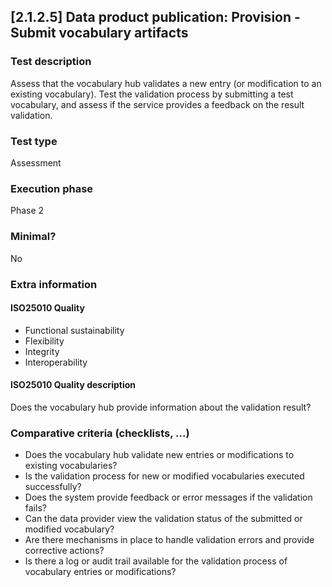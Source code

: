 
## [2.1.2.5] Data product publication: Provision - Submit vocabulary artifacts
 
### Test description
Assess that the vocabulary hub validates a new entry (or modification to an existing vocabulary). Test the validation process by submitting a test vocabulary, and assess if the service provides a feedback on the result validation.
 
### Test type
Assessment
 
### Execution phase
Phase 2
 
### Minimal?
No
 
### Extra information
#### ISO25010 Quality

- Functional sustainability
- Flexibility
- Integrity
- Interoperability

#### ISO25010 Quality description
Does the vocabulary hub provide information about the validation result?

### Comparative criteria (checklists, ...)
- Does the vocabulary hub validate new entries or modifications to existing vocabularies?
- Is the validation process for new or modified vocabularies executed successfully?
- Does the system provide feedback or error messages if the validation fails?
- Can the data provider view the validation status of the submitted or modified vocabulary?
- Are there mechanisms in place to handle validation errors and provide corrective actions?
- Is there a log or audit trail available for the validation process of vocabulary entries or modifications?